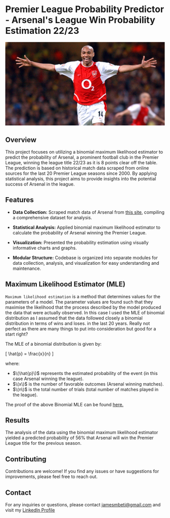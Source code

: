 # Premier League Probability Predictor - Arsenal's League Win Probability Estimation 22/23

<img src="image.jpg" />

## Overview

This project focuses on utilizing a binomial maximum likelihood estimator to predict the probability of Arsenal, a prominent football club in the Premier League, winning the league title 22/23 as it is 8 points clear off the table. The prediction is based on historical match data scraped from online sources for the last 20 Premier League seasons since 2000. By applying statistical analysis, this project aims to provide insights into the potential success of Arsenal in the league.

## Features

- **Data Collection:** Scraped match data of Arsenal from [this site](https://fbref.com/en/squads/18bb7c10/2002-2003/Arsenal-Stats), compiling a comprehensive dataset for analysis.

- **Statistical Analysis:** Applied binomial maximum likelihood estimator to calculate the probability of Arsenal winning the Premier League.

- **Visualization:** Presented the probability estimation using visually informative charts and graphs.

- **Modular Structure:** Codebase is organized into separate modules for data collection, analysis, and visualization for easy understanding and maintenance.

## Maximum Likelihood Estimator (MLE)
``Maximum likelihood estimation`` is a method that determines values for the parameters of a model. The parameter values are found such that they maximise the likelihood that the process described by the model produced the data that were actually observed. In this case I used the MLE of binomial distribution as I assumed that the data followed closely a binomial distribution in terms of wins and loses. in the last 20 years. Really not perfect as there are many things to put into consideration but good for a start right?

The MLE of a binomial distribution is given by:

\[
\hat{p} = \frac{x}{n}
\]

where:
- $\(\hat{p}\)$ represents the estimated probability of the event (in this case Arsenal winning the league).
- $\(x\)$ is the number of favorable outcomes (Arsenal winning matches).
- $\(n\)$ is the total number of trials (total number of matches played in the league).

The proof of the above Binomial MLE can be found [here.](https://statproofbook.github.io/P/bin-mle.html)


## Results

The analysis of the data using the binomial maximum likelihood estimator yielded a predicted probability of 56% that Arsenal will win the Premier League title for the previous season.

## Contributing

Contributions are welcome! If you find any issues or have suggestions for improvements, please feel free to reach out.

## Contact

For any inquiries or questions, please contact jamesmbeti@gmail.com and visit my [LinkedIn Profile](https://www.linkedin.com/in/james-mbeti-128519175/)

